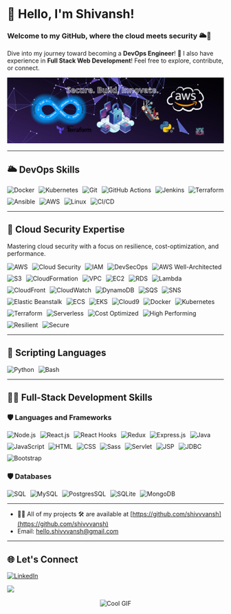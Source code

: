 # 💫 **Hello, I'm Shivansh!**  
### Welcome to my GitHub, where the cloud meets security 🌥️🔐

Dive into my journey toward becoming a **DevOps Engineer**! 🚀 I also have experience in **Full Stack Web Development**! Feel free to explore, contribute, or connect.  

![Shivvvansh Cloud Banner](https://github.com/shivvvansh/background-generator/blob/main/Banner/banner%20Cloud.png?raw=true)

---

## **🌥️ DevOps Skills**  
<div style="display: flex; gap: 10px; flex-wrap: wrap;">
  <img src="https://img.shields.io/badge/Docker-2496ED?style=for-the-badge&logo=docker&logoColor=white" alt="Docker">
  <img src="https://img.shields.io/badge/Kubernetes-326CE5?style=for-the-badge&logo=kubernetes&logoColor=white" alt="Kubernetes">
  <img src="https://img.shields.io/badge/Git-F05032?style=for-the-badge&logo=git&logoColor=white" alt="Git">
  <img src="https://img.shields.io/badge/GitHub%20Actions-2088FF?style=for-the-badge&logo=githubactions&logoColor=white" alt="GitHub Actions">
  <img src="https://img.shields.io/badge/Jenkins-D24939?style=for-the-badge&logo=jenkins&logoColor=white" alt="Jenkins">
  <img src="https://img.shields.io/badge/Terraform-623CE4?style=for-the-badge&logo=terraform&logoColor=white" alt="Terraform">
  <img src="https://img.shields.io/badge/Ansible-EE0000?style=for-the-badge&logo=ansible&logoColor=white" alt="Ansible">
  <img src="https://img.shields.io/badge/AWS-232F3E?style=for-the-badge&logo=amazon-aws&logoColor=white" alt="AWS">
  <img src="https://img.shields.io/badge/Linux-FCC624?style=for-the-badge&logo=linux&logoColor=black" alt="Linux">
  <img src="https://img.shields.io/badge/CI%2FCD-006400?style=for-the-badge&logo=continuousintegration&logoColor=white" alt="CI/CD">
</div>

---

## **🔐 Cloud Security Expertise**  
Mastering cloud security with a focus on resilience, cost-optimization, and performance.  
<div style="display: flex; gap: 10px; flex-wrap: wrap;">
  <img src="https://img.shields.io/badge/AWS-%23000000?style=for-the-badge&logo=amazon-aws&logoColor=white&labelColor=ff0000" alt="AWS">
  <img src="https://img.shields.io/badge/Cloud_Security-%23000000?style=for-the-badge&logoColor=white&labelColor=00ff00" alt="Cloud Security">
  <img src="https://img.shields.io/badge/IAM-%23000000?style=for-the-badge&logoColor=white&labelColor=00ffff" alt="IAM">
  <img src="https://img.shields.io/badge/DevSecOps-%23000000?style=for-the-badge&logoColor=white&labelColor=0000ff" alt="DevSecOps">
  <img src="https://img.shields.io/badge/AWS_Well_Architected-%23000000?style=for-the-badge&logoColor=white&labelColor=8000ff" alt="AWS Well-Architected">
  <img src="https://img.shields.io/badge/S3-%23000000?style=for-the-badge&logo=amazon-s3&logoColor=white&labelColor=ff00ff" alt="S3">
  <img src="https://img.shields.io/badge/CloudFormation-%23000000?style=for-the-badge&logoColor=white&labelColor=ff0000" alt="CloudFormation">
  <img src="https://img.shields.io/badge/VPC-%23000000?style=for-the-badge&logoColor=white&labelColor=ff8c00" alt="VPC">
  <img src="https://img.shields.io/badge/EC2-%23000000?style=for-the-badge&logoColor=white&labelColor=ffff00" alt="EC2">
  <img src="https://img.shields.io/badge/RDS-%23000000?style=for-the-badge&logo=amazon-rds&logoColor=white&labelColor=00ff00" alt="RDS">
  <img src="https://img.shields.io/badge/Lambda-%23000000?style=for-the-badge&logo=amazon-lambda&logoColor=white&labelColor=8000ff" alt="Lambda">
  <img src="https://img.shields.io/badge/CloudFront-%23000000?style=for-the-badge&logo=amazon-cloudfront&logoColor=white&labelColor=ff8c00" alt="CloudFront">
  <img src="https://img.shields.io/badge/CloudWatch-%23000000?style=for-the-badge&logo=amazon-cloudwatch&logoColor=white&labelColor=00ffff" alt="CloudWatch">
  <img src="https://img.shields.io/badge/DynamoDB-%23000000?style=for-the-badge&logo=amazon-dynamodb&logoColor=white&labelColor=ff0000" alt="DynamoDB">
  <img src="https://img.shields.io/badge/SQS-%23000000?style=for-the-badge&logo=amazon-sqs&logoColor=white&labelColor=ffff00" alt="SQS">
  <img src="https://img.shields.io/badge/SNS-%23000000?style=for-the-badge&logo=amazon-sns&logoColor=white&labelColor=00ff00" alt="SNS">
  <img src="https://img.shields.io/badge/Elastic_Beanstalk-%23000000?style=for-the-badge&logo=amazon-ecs&logoColor=white&labelColor=0000ff" alt="Elastic Beanstalk">
  <img src="https://img.shields.io/badge/ECS-%23000000?style=for-the-badge&logo=amazon-ecs&logoColor=white&labelColor=8000ff" alt="ECS">
  <img src="https://img.shields.io/badge/EKS-%23000000?style=for-the-badge&logo=kubernetes&logoColor=white&labelColor=ff8c00" alt="EKS">
  <img src="https://img.shields.io/badge/Cloud9-%23000000?style=for-the-badge&logo=amazon-cloud9&logoColor=white&labelColor=00ffff" alt="Cloud9">
  <img src="https://img.shields.io/badge/Docker-%23000000?style=for-the-badge&logo=docker&logoColor=white&labelColor=00ff00" alt="Docker">
  <img src="https://img.shields.io/badge/Kubernetes-%23000000?style=for-the-badge&logo=kubernetes&logoColor=white&labelColor=00ffff" alt="Kubernetes">
  <img src="https://img.shields.io/badge/Terraform-%23000000?style=for-the-badge&logo=terraform&logoColor=white&labelColor=0000ff" alt="Terraform">
  <img src="https://img.shields.io/badge/Serverless-%23000000?style=for-the-badge&logoColor=white&labelColor=8000ff" alt="Serverless">
  <img src="https://img.shields.io/badge/Cost_Optimized-%23000000?style=for-the-badge&logo=amazon-aws&logoColor=white&labelColor=ffcc00" alt="Cost Optimized">
  <img src="https://img.shields.io/badge/High_Performing-%23000000?style=for-the-badge&logo=amazon-aws&logoColor=white&labelColor=ff6600" alt="High Performing">
  <img src="https://img.shields.io/badge/Resilient-%23000000?style=for-the-badge&logo=amazon-aws&logoColor=white&labelColor=00ff00" alt="Resilient">
  <img src="https://img.shields.io/badge/Secure-%23000000?style=for-the-badge&logo=amazon-aws&logoColor=white&labelColor=ff0000" alt="Secure">
</div>

---

## **🐍 Scripting Languages**  
<div style="display: flex; gap: 10px; flex-wrap: wrap;">
  <img src="https://img.shields.io/badge/Python-%23000000?style=for-the-badge&logo=python&logoColor=white&labelColor=3776AB" alt="Python">
  <img src="https://img.shields.io/badge/Bash-%23000000?style=for-the-badge&logo=gnu-bash&logoColor=white&labelColor=4EAA25" alt="Bash">
</div>

---

## **👨‍💻 Full-Stack Development Skills**  

### **🛡️ Languages and Frameworks**  
<div style="display: flex; gap: 10px; flex-wrap: wrap;">
  <img src="https://img.shields.io/badge/Node.js-339933?style=for-the-badge&logo=node.js&logoColor=white" alt="Node.js">
  <img src="https://img.shields.io/badge/React.js-61DAFB?style=for-the-badge&logo=react&logoColor=black" alt="React.js">
  <img src="https://img.shields.io/badge/React%20Hooks-61DAFB?style=for-the-badge&logo=react&logoColor=black" alt="React Hooks">
  <img src="https://img.shields.io/badge/Redux-764ABC?style=for-the-badge&logo=redux&logoColor=white" alt="Redux">
  <img src="https://img.shields.io/badge/Express.js-000000?style=for-the-badge&logo=express&logoColor=white" alt="Express.js">
  <img src="https://img.shields.io/badge/Java-007396?style=for-the-badge&logo=java&logoColor=white" alt="Java">
  <img src="https://img.shields.io/badge/JavaScript-F7DF1E?style=for-the-badge&logo=javascript&logoColor=black" alt="JavaScript">
  <img src="https://img.shields.io/badge/HTML-E34F26?style=for-the-badge&logo=html5&logoColor=white" alt="HTML">
  <img src="https://img.shields.io/badge/CSS-1572B6?style=for-the-badge&logo=css3&logoColor=white" alt="CSS">
  <img src="https://img.shields.io/badge/Sass-CC6699?style=for-the-badge&logo=sass&logoColor=white" alt="Sass">
  <img src="https://img.shields.io/badge/Servlet-007396?style=for-the-badge&logo=java&logoColor=white" alt="Servlet">
  <img src="https://img.shields.io/badge/JSP-007396?style=for-the-badge&logo=java&logoColor=white" alt="JSP">
  <img src="https://img.shields.io/badge/JDBC-007396?style=for-the-badge&logo=java&logoColor=white" alt="JDBC">
  <img src="https://img.shields.io/badge/Bootstrap-7952B3?style=for-the-badge&logo=bootstrap&logoColor=white" alt="Bootstrap">
</div>

### **🛡️ Databases**  
<div style="display: flex; gap: 10px; flex-wrap: wrap;">
  <img src="https://img.shields.io/badge/SQL-4479A1?style=for-the-badge&logo=database&logoColor=white" alt="SQL">
  <img src="https://img.shields.io/badge/MySQL-4479A1?style=for-the-badge&logo=mysql&logoColor=white" alt="MySQL">
  <img src="https://img.shields.io/badge/PostgresSQL-336791?style=for-the-badge&logo=postgresql&logoColor=white" alt="PostgresSQL">
  <img src="https://img.shields.io/badge/SQLite-003B57?style=for-the-badge&logo=sqlite&logoColor=white" alt="SQLite">
  <img src="https://img.shields.io/badge/MongoDB-47A248?style=for-the-badge&logo=mongodb&logoColor=white" alt="MongoDB">
</div>

---

- 👨‍💻 All of my projects 🛠️ are available at [https://github.com/shivvvansh](https://github.com/shivvvansh)
- Email: hello.shivvvansh@gmail.com

---

## **🌐 Let's Connect**  
[![LinkedIn](https://img.shields.io/badge/LinkedIn-%230A66C2.svg?logo=linkedin&logoColor=white)](https://www.linkedin.com/in/shivansh-barapatre-a38b99303?utm_source=share&utm_campaign=share_via&utm_content=profile&utm_medium=android_app)

[![](https://visitcount.itsvg.in/api?id=Kzax01&icon=6&color=5)](https://visitcount.itsvg.in)

<p align="center">
  <img src="https://i.pinimg.com/originals/91/1d/91/911d914aaf6194489a3f5626bed2bd3a.gif" width="500" alt="Cool GIF">
</p>
